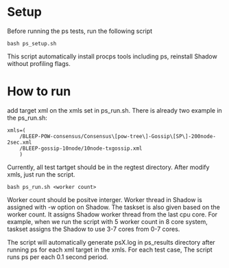 # Setup

Before running the ps tests, run the following script
```
bash ps_setup.sh
```
This script automatically install procps tools including ps, reinstall Shadow without profiling flags.

# How to run

add target xml on the xmls set in ps_run.sh. There is already two example in the ps_run.sh:
```
xmls=(
    /BLEEP-POW-consensus/Consensus\[pow-tree\]-Gossip\[SP\]-200node-2sec.xml
    /BLEEP-gossip-10node/10node-txgossip.xml
	)
```
Currently, all test tartget should be in the regtest directory.
After modify xmls, just run the script.
```
bash ps_run.sh <worker count>
```
Worker count should be positve interger. Worker thread in Shadow is assigned with -w option on Shadow.
The taskset is also given based on the worker count. It assigns Shadow worker thread from the last cpu core.
For example, when we run the script with 5 worker count in 8 core system, taskset assigns the Shadow to use 3-7 cores from 0-7 cores.

The script will automatically generate psX.log in ps_results directory after running ps for each xml target in the xmls.
For each test case, The script runs ps per each 0.1 second period.
